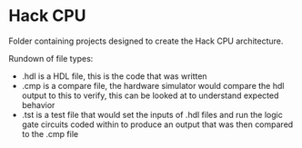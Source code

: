 # Hack CPU
Folder containing projects designed to create the Hack CPU architecture.

Rundown of file types:
- .hdl is a HDL file, this is the code that was written
- .cmp is a compare file, the hardware simulator would compare the hdl output to this to verify, this can be looked at to understand expected behavior
- .tst is a test file that would set the inputs of .hdl files and run the logic gate circuits coded within to produce an output that was then compared to the .cmp file
